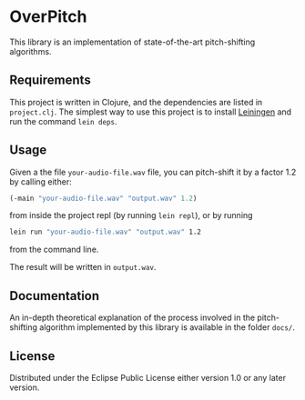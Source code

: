 # OverPitch
This library is an implementation of state-of-the-art pitch-shifting algorithms.

## Requirements
This project is written in Clojure, and the dependencies are listed in
`project.clj`. The simplest way to use this project is to install
[Leiningen](https://leiningen.org/) and run the command `lein deps`.

## Usage
Given a the file `your-audio-file.wav` file, you can pitch-shift it by a factor
1.2 by calling either:

```clj
(-main "your-audio-file.wav" "output.wav" 1.2)
```

from inside the project repl (by running `lein repl`), or by running

```bash
lein run "your-audio-file.wav" "output.wav" 1.2
```

from the command line.

The result will be written in `output.wav`.

## Documentation
An in-depth theoretical explanation of the process involved in the
pitch-shifting algorithm implemented by this library is available in the folder
`docs/`.

## License
Distributed under the Eclipse Public License either version 1.0 or any later
version.
